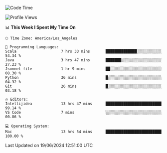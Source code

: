 <!--START_SECTION:waka-->
![Code Time](http://img.shields.io/badge/Code%20Time-1%2C058%20hrs%2010%20mins-blue)

![Profile Views](http://img.shields.io/badge/Profile%20Views-0-blue)

📊 **This Week I Spent My Time On** 

```text
🕑︎ Time Zone: America/Los_Angeles

💬 Programming Languages: 
Scala                    7 hrs 33 mins       ██████████████░░░░░░░░░░░   54.34 % 
Java                     3 hrs 47 mins       ███████░░░░░░░░░░░░░░░░░░   27.23 % 
Jsonnet file             1 hr 9 mins         ██░░░░░░░░░░░░░░░░░░░░░░░   08.30 % 
Python                   36 mins             █░░░░░░░░░░░░░░░░░░░░░░░░   04.32 % 
Git                      26 mins             █░░░░░░░░░░░░░░░░░░░░░░░░   03.18 % 

🔥 Editors: 
Intellijidea             13 hrs 47 mins      █████████████████████████   99.14 % 
VS Code                  7 mins              ░░░░░░░░░░░░░░░░░░░░░░░░░   00.86 % 

💻 Operating System: 
Mac                      13 hrs 54 mins      █████████████████████████   100.00 % 
```


 Last Updated on 19/06/2024 12:51:00 UTC
<!--END_SECTION:waka-->
